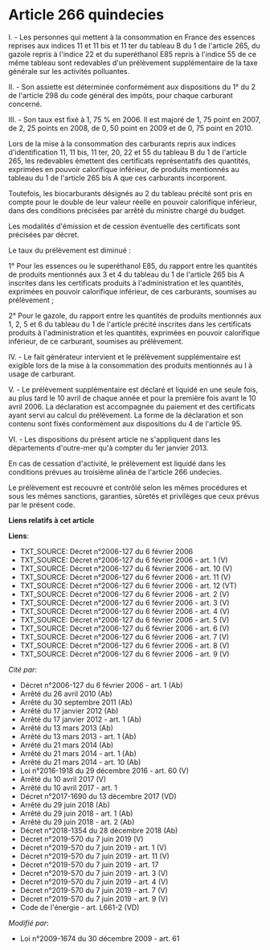 # Article 266 quindecies

I. - Les personnes qui mettent à la consommation en France des essences reprises aux indices 11 et 11 bis et 11 ter du
tableau B du 1 de l'article 265, du gazole repris à l'indice 22 et du superéthanol E85 repris à l'indice 55 de ce même
tableau sont redevables d'un prélèvement supplémentaire de la taxe générale sur les activités polluantes. 

II. - Son assiette est déterminée conformément aux dispositions du 1° du 2 de l'article 298 du code général des impôts, pour
chaque carburant concerné. 

III. - Son taux est fixé à 1, 75 % en 2006. Il est majoré de 1, 75 point en 2007, de 2, 25 points en 2008, de 0, 50 point en
2009 et de 0, 75 point en 2010. 

Lors de la mise à la consommation des carburants repris aux indices d'identification 11, 11 bis, 11 ter, 20, 22 et 55 du
tableau B du 1 de l'article 265, les redevables émettent des certificats représentatifs des quantités, exprimées en pouvoir
calorifique inférieur, de produits mentionnés au tableau du 1 de l'article 265 bis A que ces carburants incorporent. 

Toutefois, les biocarburants désignés au 2 du tableau précité sont pris en compte pour le double de leur valeur réelle en
pouvoir calorifique inférieur, dans des conditions précisées par arrêté du ministre chargé du budget.

Les modalités d'émission et de cession éventuelle des certificats sont précisées par décret. 

Le taux du prélèvement est diminué : 

1° Pour les essences ou le superéthanol E85, du rapport entre les quantités de produits mentionnés aux 3 et 4 du tableau du 1
de l'article 265 bis A inscrites dans les certificats produits à l'administration et les quantités, exprimées en pouvoir
calorifique inférieur, de ces carburants, soumises au prélèvement ; 

2° Pour le gazole, du rapport entre les quantités de produits mentionnés aux 1, 2, 5 et 6 du tableau du 1 de l'article
précité inscrites dans les certificats produits à l'administration et les quantités, exprimées en pouvoir calorifique
inférieur, de ce carburant, soumises au prélèvement. 

IV. - Le fait générateur intervient et le prélèvement supplémentaire est exigible lors de la mise à la consommation des
produits mentionnés au I à usage de carburant.

V. - Le prélèvement supplémentaire est déclaré et liquidé en une seule fois, au plus tard le 10 avril de chaque année et pour
la première fois avant le 10 avril 2006. La déclaration est accompagnée du paiement et des certificats ayant servi au calcul
du prélèvement. La forme de la déclaration et son contenu sont fixés conformément aux dispositions du 4 de l'article 95. 

VI. - Les dispositions du présent article ne s'appliquent dans les départements d'outre-mer qu'à compter du 1er janvier
2013. 

En cas de cessation d'activité, le prélèvement est liquidé dans les conditions prévues au troisième alinéa de l'article 266
undecies. 

Le prélèvement est recouvré et contrôlé selon les mêmes procédures et sous les mêmes sanctions, garanties, sûretés et
privilèges que ceux prévus par le présent code.

**Liens relatifs à cet article**

**Liens**:

  - TXT_SOURCE: Décret n°2006-127 du 6 février 2006
  - TXT_SOURCE: Décret n°2006-127 du 6 février 2006 - art. 1 (V)
  - TXT_SOURCE: Décret n°2006-127 du 6 février 2006 - art. 10 (V)
  - TXT_SOURCE: Décret n°2006-127 du 6 février 2006 - art. 11 (V)
  - TXT_SOURCE: Décret n°2006-127 du 6 février 2006 - art. 12 (VT)
  - TXT_SOURCE: Décret n°2006-127 du 6 février 2006 - art. 2 (V)
  - TXT_SOURCE: Décret n°2006-127 du 6 février 2006 - art. 3 (V)
  - TXT_SOURCE: Décret n°2006-127 du 6 février 2006 - art. 4 (V)
  - TXT_SOURCE: Décret n°2006-127 du 6 février 2006 - art. 5 (V)
  - TXT_SOURCE: Décret n°2006-127 du 6 février 2006 - art. 6 (V)
  - TXT_SOURCE: Décret n°2006-127 du 6 février 2006 - art. 7 (V)
  - TXT_SOURCE: Décret n°2006-127 du 6 février 2006 - art. 8 (V)
  - TXT_SOURCE: Décret n°2006-127 du 6 février 2006 - art. 9 (V)

_Cité par_:

  - Décret n°2006-127 du 6 février 2006 - art. 1 (Ab)
  - Arrêté du 26 avril 2010 (Ab)
  - Arrêté du 30 septembre 2011 (Ab)
  - Arrêté du 17 janvier 2012 (Ab)
  - Arrêté du 17 janvier 2012 - art. 1 (Ab)
  - Arrêté du 13 mars 2013 (Ab)
  - Arrêté du 13 mars 2013 - art. 1 (Ab)
  - Arrêté du 21 mars 2014 (Ab)
  - Arrêté du 21 mars 2014 - art. 1 (Ab)
  - Arrêté du 21 mars 2014 - art. 10 (Ab)
  - Loi n°2016-1918 du 29 décembre 2016 - art. 60 (V)
  - Arrêté du 10 avril 2017 (V)
  - Arrêté du 10 avril 2017 - art. 1
  - Décret n°2017-1690 du 13 décembre 2017 (VD)
  - Arrêté du 29 juin 2018 (Ab)
  - Arrêté du 29 juin 2018 - art. 1 (Ab)
  - Arrêté du 29 juin 2018 - art. 2 (Ab)
  - Décret n°2018-1354 du 28 décembre 2018 (Ab)
  - Décret n°2019-570 du 7 juin 2019 (V)
  - Décret n°2019-570 du 7 juin 2019 - art. 1 (V)
  - Décret n°2019-570 du 7 juin 2019 - art. 11 (V)
  - Décret n°2019-570 du 7 juin 2019 - art. 17
  - Décret n°2019-570 du 7 juin 2019 - art. 3 (V)
  - Décret n°2019-570 du 7 juin 2019 - art. 4 (V)
  - Décret n°2019-570 du 7 juin 2019 - art. 7 (V)
  - Décret n°2019-570 du 7 juin 2019 - art. 9 (V)
  - Code de l'énergie - art. L661-2 (VD)

_Modifié par_:

  - Loi n°2009-1674 du 30 décembre 2009 - art. 61
